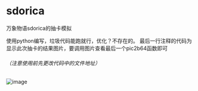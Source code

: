 # sdorica
万象物语sdorica的抽卡模拟

使用python编写，垃圾代码能跑就行，优化？不存在的。
最后一行注释的代码为显示此次抽卡的结果图片，要调用图片查看最后一个pic2b64函数即可
###### （注意使用前先更改代码中的文件地址） ######
![image](https://user-images.githubusercontent.com/55248468/141940754-db81beab-c17d-49d2-935f-798304b1ab23.png)

